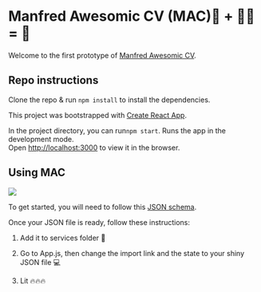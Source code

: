 
# Manfred Awesomic CV (MAC)📄 + 👩‍💻 = 🚀

Welcome to the first prototype of [Manfred Awesomic CV](https://github.com/getmanfred/mac).

## Repo instructions

Clone the repo & run `npm install` to install the dependencies.

This project was bootstrapped with [Create React App](https://github.com/facebook/create-react-app).

In the project directory, you can run`npm start`. Runs the app in the development mode.<br>
Open [http://localhost:3000](http://localhost:3000) to view it in the browser.

## Using MAC

![](https://media1.tenor.com/images/2a8ce8d4128b7b6616fb825ede2b47ec/tenor.gif?itemid=11225469)

To get started, you will need to follow this [JSON schema](https://github.com/getmanfred/mac/blob/master/schema/schema.json). 

Once your JSON file is ready, follow these instructions:

1. Add it to services folder 📂

2. Go to App.js, then change the import link and the state to your shiny JSON file 💻

3. Lit 🔥🔥🔥
